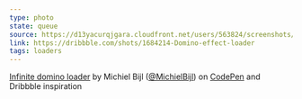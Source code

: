 ```yaml
---
type: photo
state: queue
source: https://d13yacurqjgara.cloudfront.net/users/563824/screenshots/1684214/loader.gif
link: https://dribbble.com/shots/1684214-Domino-effect-loader
tags: loaders
---
```

<p data-height="332" data-theme-id="51" data-slug-hash="xbJdLJ" data-default-tab="result" data-user="Michiel" class='codepen'><a href='http://codepen.io/Michiel/pen/xbJdLJ/'>Infinite domino loader</a> by Michiel Bijl (<a href='http://codepen.io/Michiel'>@MichielBijl</a>) on <a href='http://codepen.io'>CodePen</a> and Dribbble inspiration</p>
